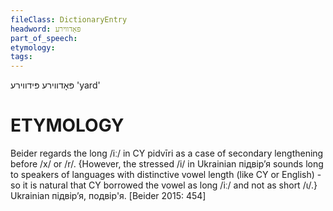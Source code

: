 ```yaml
---
fileClass: DictionaryEntry
headword: פּאָדווירע
part_of_speech: 
etymology: 
tags: 
---
```

פּאָדווירע
פּידווירע
'yard'

ETYMOLOGY
===========
Beider regards the long /iː/ in CY pidvīri as a case of secondary lengthening before /x/ or /r/. 
{However, the stressed /i/ in Ukrainian пiдвiр’я sounds long to speakers of languages with distinctive vowel length (like CY or English) - so it is natural that CY borrowed the vowel as long /iː/ and not as short /ɩ/.}
Ukrainian пiдвiр’я, подвір'я.
[Beider 2015: 454]
